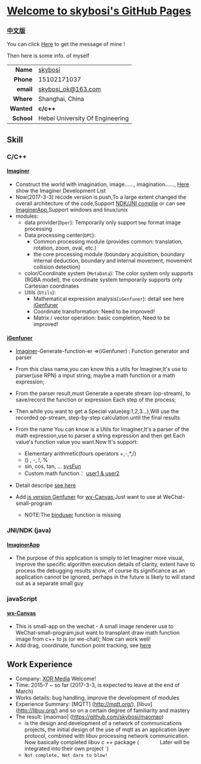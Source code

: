 # [Welcome to skybosi's GitHub Pages](https://skybosi.github.io/)

###  [中文版](./README-zh.md)

You can click [Here](https://github.com/skybosi) to get the message of mine !

Then here is some info. of myself

|          |            |
----------:|:-------------
__Name__   |  [skybosi](https://github.com/skybosi)
__Phone__  |  15102171037
__email__  |  <skybosi_ok@163.com>
__Where__  |  Shanghai, China
__Wanted__ |  __c/c++__
__School__ |  Hebei University Of Engineering

## Skill

### __C/C++__

#### [Imaginer](https://github.com/skybosi/Imaginer)
- Construct the world with imagination, image......, imagination......, [Here](https://github.com/skybosi/skybosi.github.io/blob/master/Imaginer%E8%BF%9B%E5%B1%95.md) show the Imaginer Development List
- Now(2017-3-3) recode version is push,To a large extent changed the overall architecture of the code,Support [NDK/JNI complie](https://github.com/skybosi/Imaginer#android) or
can see [ImaginerApp](https://github.com/skybosi/ImaginerApp),Support windows and linux/unix
- modules:
    - data provider(`Dper`): Temporarily only support `bmp` format image processing
    - Data processing center(`DPC`):
        - Common processing module (provides common: translation, rotation, zoom, oval, etc.)
        - the core processing module (boundary acquisition, boundary internal deduction, boundary and internal movement, movement collision detection)
    - color/Coordinate system (`MetaData`): The color system only supports (RGBA model), the coordinate system temporarily supports only Cartesian coordinates
    - Utils (`Utils`):
        - Mathematical expression analysis(`iGenfuner`): detail see here [iGenfuner](https://github.com/skybosi/iGenfuner)
        - Coordinate transformation: Need to be improved!
        - Matrix / vector operation: basic completion, Need to be improved!
#### [iGenfuner](https://github.com/skybosi/iGenfuner) 
- [Imaginer](https://github.com/skybosi/Imaginer)-Generate-function-er =>(iGenfuner) : Function generator and parser
- From this class name,you can know this a utils for Imaginer,It's use to parser(use RPN) a input string, maybe a math function or a math expression;
- From the parser result,must Generate a operate stream (op-stream), to save/record the function or expression Each step of the process;
- Then while you want to get a Special value(eg:1,2,3...),Will use the recorded op-stream, step-by-step calculation until the final results

- From the name You can know is a Utils for Imaginer,It's a parser of the math expression,use to parser a string expression
    and then get Each value's function value you want.Now It's support:    
    - Elementary arithmetic(fours operators +,-,*,/)
    - () , -, !, %
    - sin, cos, tan, ... [sysFun](https://github.com/skybosi/iGenfuner/blob/master/README.md#function)
    - Custom math function： [user1 & user2](https://github.com/skybosi/iGenfuner/blob/master/README.md#function)

- Detail descripe [see here](https://github.com/skybosi/iGenfuner/blob/master/README.md)
- Add [js version Genfuner](https://github.com/skybosi/wx-Canvas/tree/master/lib) for [wx-Canvas](https://github.com/skybosi/wx-Canvas),Just want to use at WeChat-small-program 
    - NOTE:The [binduser](https://github.com/skybosi/iGenfuner/blob/master/README.md#function) function is missing

### __JNI/NDK (java)__

####  [ImaginerApp](https://github.com/skybosi/ImaginerApp)
- The purpose of this application is simply to let Imaginer more visual, improve the specific algorithm execution details of clarity, extent
have to process the debugging results show, of course its significance as an application cannot be ignored, perhaps in the future is likely to
will stand out as a separate small guy

### __javaScript__

####  [wx-Canvas](https://github.com/skybosi/wx-Canvas)
- This is small-app on the wechat - A small image renderer use to WeChat-small-program,jsut want to transplant draw math function image from c++ to js (or we-chat);
Now can work well!
- Add drag, coordinate, function point tracking, see [here](https://github.com/skybosi/wx-Canvas#example)

## Work Experience

- Company: [XOR Media](http://www.xor-media.tv/) Welcome!
- Time: 2015-7 ~ so far (2017-3-3, is expected to leave at the end of March)
- Works details: bug handling, improve the development of modules
- Experience Summary: [MQTT] (http://mqtt.org/), [libuv] (http://libuv.org/) and so on a certain degree of familiarity and mastery
- The result: [maomao] (https://github.com/skybosi/maomao)
    - is the design and development of a network of communications projects, the initial design of the use of mqtt as an application layer protocol, combined with libuv processing network communication. Now basically completed libuv c ++ package (`` `` `` `` `` `` `` `` `` `` Later will be integrated into their own project `)
    - `Not complete, Not dare to blow!`



